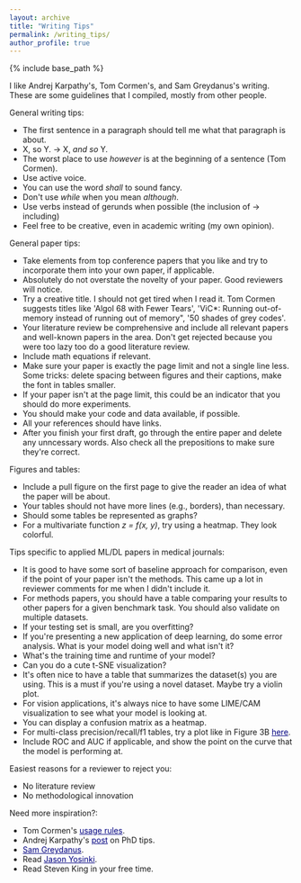 ```yaml
---
layout: archive
title: "Writing Tips"
permalink: /writing_tips/
author_profile: true
---
```


{% include base_path %}

I like Andrej Karpathy's, Tom Cormen's, and Sam Greydanus's writing.
These are some guidelines that I compiled, mostly from other people.



General writing tips:

- The first sentence in a paragraph should tell me what that paragraph is about.
- X, so Y. -> X, *and so* Y. 
- The worst place to use *however* is at the beginning of a sentence (Tom Cormen).
- Use active voice.
- You can use the word *shall* to sound fancy.
- Don't use *while* when you mean *although*.
- Use verbs instead of gerunds when possible (the inclusion of -> including)
- Feel free to be creative, even in academic writing (my own opinion).



General paper tips:

- Take elements from top conference papers that you like and try to incorporate them into your own paper, if applicable.
- Absolutely do not overstate the novelty of your paper. Good reviewers will notice.
- Try a creative title. I should not get tired when I read it. Tom Cormen suggests titles like 'Algol 68 with Fewer Tears', 'ViC*: Running out-of-memory instead of running out of memory", '50 shades of grey codes'.
- Your literature review be comprehensive and include all relevant papers and well-known papers in the area. Don't get rejected because you were too lazy too do a good literature review.
- Include math equations if relevant.
- Make sure your paper is exactly the page limit and not a single line less. Some tricks: delete spacing between figures and their captions, make the font in tables smaller. 
- If your paper isn't at the page limit, this could be an indicator that you should do more experiments. 
- You should make your code and data available, if possible.
- All your references should have links.
- After you finish your first draft, go through the entire paper and delete any unncessary words. Also check all the prepositions to make sure they're correct.



Figures and tables:

- Include a pull figure on the first page to give the reader an idea of what the paper will be about.
- Your tables should not have more lines (e.g., borders), than necessary.
- Should some tables be represented as graphs?
- For a multivariate function *z = f(x, y)*, try using a heatmap. They look colorful.



Tips specific to applied ML/DL papers in medical journals:

- It is good to have some sort of baseline approach for comparison, even if the point of your paper isn't the methods. This came up a lot in reviewer comments for me when I didn't include it.
- For methods papers, you should have a table comparing your results to other papers for a given benchmark task. You should also validate on multiple datasets.
- If your testing set is small, are you overfitting?
- If you're presenting a new application of deep learning, do some error analysis. What is your model doing well and what isn't it?
- What's the training time and runtime of your model?
- Can you do a cute t-SNE visualization?
- It's often nice to have a table that summarizes the dataset(s) you are using. This is a must if you're using a novel dataset. Maybe try a violin plot.
- For vision applications, it's always nice to have some LIME/CAM visualization to see what your model is looking at.
- You can display a confusion matrix as a heatmap.
- For multi-class precision/recall/f1 tables, try a plot like in Figure 3B <a href="https://www.nature.com/articles/s41386-018-0247-x" style="color:navy" target="_blank">here</a>.
- Include ROC and AUC if applicable, and show the point on the curve that the model is performing at.



Easiest reasons for a reviewer to reject you:

- No literature review
- No methodological innovation



Need more inspiration?:

- Tom Cormen's <a href="https://www.cs.dartmouth.edu/~thc/Cormen-rules.pdf" style="color:navy" target="_blank">usage rules</a>.
- Andrej Karpathy's <a href="http://karpathy.github.io/2016/09/07/phd/" style="color:navy" target="_blank">post</a> on PhD tips.
- <a href="https://greydanus.github.io/about.html" style="color:navy" target="_blank">Sam Greydanus</a>.
- Read <a href="http://yosinski.com/" style="color:navy" target="_blank">Jason Yosinki</a>.
- Read Steven King in your free time.